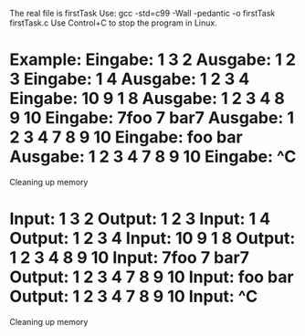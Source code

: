 The real file is firstTask
Use: gcc -std=c99 -Wall -pedantic -o firstTask firstTask.c
Use Control+C to stop the program in Linux.


Example:
Eingabe: 1 3 2
Ausgabe: 1 2 3
Eingabe: 1 4
Ausgabe: 1 2 3 4
Eingabe: 10 9 1 8
Ausgabe: 1 2 3 4 8 9 10
Eingabe: 7foo 7 bar7
Ausgabe: 1 2 3 4 7 8 9 10
Eingabe: foo bar
Ausgabe: 1 2 3 4 7 8 9 10
Eingabe: ^C
==================
Cleaning up memory

Input: 1 3 2
Output: 1 2 3
Input: 1 4
Output: 1 2 3 4
Input: 10 9 1 8
Output: 1 2 3 4 8 9 10
Input: 7foo 7 bar7
Output: 1 2 3 4 7 8 9 10
Input: foo bar
Output: 1 2 3 4 7 8 9 10
Input: ^C
==================
Cleaning up memory

